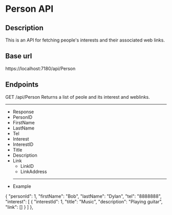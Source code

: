 # Person API
## Description
This is an API for fetching people's interests and their associated web links.

## Base url
https://localhost:7180/api/Person

## Endpoints
GET /api/Person
Returns a list of peole and its interest and weblinks.
***
- Response
 - PersonID
 - FirstName
 - LastName
 - Tel
 - Interest
  - InterestID
  - Title
  - Description
  - Link
    - LinkID
    - LinkAddress
    ***
* Example

{
    "personId": 1,
    "firstName": "Bob",
    "lastName": "Dylan",
    "tel": "8888888",
    "interest": [
     {
        "interestId": 1,
        "title": "Music",
        "description": "Playing guitar",
        "link": []
      }
    ]
  },
